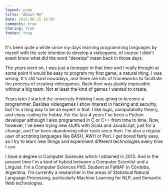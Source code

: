 ```yaml
---
layout: page
title: "About Me"
date: 2015-08-25 16:00
comments: true
sharing: true
footer: true
---
```


It's been quite a while since my days learning programming languages by myself
with the sole intention to develop a videogame, of course I didn't event know
what did the word "develop" mean back in those days.

The years went on, I was just a teenager in that time and I really thought at
some point it would be easy to program my first game, a natural thing. I was
wrong. It's still hard nowadays, and there are lots of frameworks to facilitate
the process of creating videogames. Back then was plainly impossible without a
big team. Not at least the kind of games I wanted to create.

Years later I started the university thinking I was going to become a
programmer. Besides videogames I show interest in hacking and security, but I'm
a long way to be an expert in that. I like logic, computability theory, and
enjoy coding for hobby. For the last 4 years I've been a Python developer
although I also programmed in C or C++ from time to time. Now, however, I've
been trying new stuffs with Scala and JavaScript, just for a change, and I've
been abandoning other tools since then. I'm also a regular user of scripting
languages like BASH, AWH or Perl. I get bored fairly easy, so I try to learn new
things and experiment different technologies every time I can.

I have a degree in Computer Sciences which I obtained in 2013. And in the
present time I'm a kind of hybrid between a Computer Scientist and a Linguist.
I'm a Computer Sciences PhD. Student at FaMAF in Córdoba, Argentina. I'm
currently a researcher in the areas of Statistical Natural Language Processing,
particularly Machine Learning for NLP, and Semantic Web technologies.

<!-- Not all about me is on computers. I also enjoy reading.
Jorge Luis Borges, Stephen King, Julio Cortázar, J. K. Rowling, Jack London,
Philip K. Dick. From the popular ones to the critically acclaimed. As long as
the reading is interesting enough. -->
